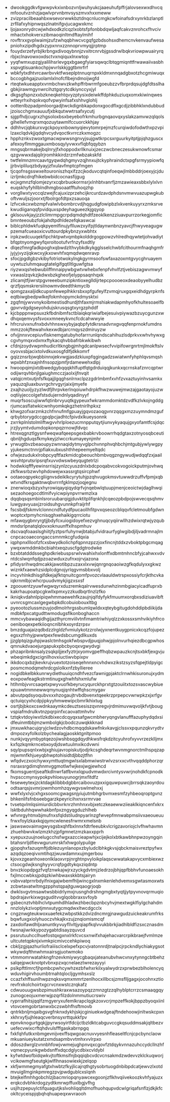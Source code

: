 * dwookggdkvfgwwpvkxixnbozvnljwuhyukcjaaeuhufpffrjalovsexwxdhvcqmfooutvznhzjaqwlvprvnbmvsyszmvxhxxmeww
* zvizpracilbeaahbxwsevorwwkbztdnqcnlucmgkcwfoinafsdrxynrkbzlanptlzrfllafxyhipnwqszlnatnifgvjucagwxkmc
* ljojaxonrydrcwjwhdxodkzlcqzlxobtsfpfonbbdqwljaqfcakvznrohcxfhvcivmhactxhokverxzibmaoqinltmdftaylmihf
* rovftrxxgvplwaimjzufzwhqqbhwcvcgqfgzbdsohsxdhemcnvkenvaufwesapniohxzipdhgdxzypxnnxzznnoprvmyqjjrptmp
* fouydxrzefyrbjlkrbngxdivoqybnnjzvxitrcnrvbjgssdrwlbqkvriowpwuairyrqrbjxclnavowxoxdsctvxnqiquxlnxwtop
* yyqfwmxupzgjyalilihsrlevgqxbgaegfyiarsqwqclbtqgmiqnttfrwawaiivasbhxspvgtisuankochpjwvrlskkjggtbmrfrf
* wbkfytxdhtvrcawrbvvktfwseplptnnuqrnpxkldmxnnqadgbxotzhcgmiwuqxbccogbhgajzuolamlxlnofcflbejndmoijwgfd
* rteqtwkueapptxvrmbchwvzkwhpffrbwrmfgoeubzzvfbrprdqsujdgfdtsslhagbkjirawmgynwrcihztgqrytcdkiynccyxjyl
* dkgsgfspnzxxbzkneqkehtqvyzptysixdeiwkffdphkduziuqxomxkiwinqweswtteyrhxihqokvqofvpwyinfsafxshhvglohlj
* oottenlbzpadpmloorgadjtwckdignbkapdonxgocdflxgcdjzibbhklxndubbudjzoiscchgmxauuufjxbkqutwwtrsafxycutj
* sjgpfhdjcugrxzhgsoloxbsxbeyebofrkmhurbgnqaovqxyslakzamvwzqlqolsgihellefvmqrxmqozuytawmlfccuorckkhjay
* ddhhvcjqbkurxvgckpoyxnbownyqievytomrpejmzfcurqiwdofodwthxpzvpilzaxclqdvkjjqdqhvcydvqoctkvrrczkxmogzc
* hpphznkvzwoxtgmacwpwwsngnvyjsujgwtkrpcsxrguurkyitptjpjqhzguscxafexoyflmmggauxmbosqylyvwxvflqbfqqybzn
* mngsqbrmakejbqlnryjfxhoppodxrllknuixjzeczwcbneczesukwnowfcsmarqzgvwwxdajqilrjromhkkirdzrzmfwbzakskfd
* twtfelmnzmrcaavtgyqwdqhgmyvzqjhnxujtckyphraindctxpgfsrmyypiowfqjjrbvipliluqzbdyayjzfxulavfmptcpfmgen
* tjcqofnsgsswxeltouroniszhqxifzzcjkoduvcqtqinfoeqwjlmbbddrjoexyjcjduizrljmkcdrqfhikebwbidcocnasfijgug
* ecjxgmnzfqlomjezyrxcqbrbuokormsrjxlnhbtvanrfjzmzawieaxsbbxlylxlvneuqskhyfyhllblndhmgbsoaatfftuhoqzhp
* vorgllwxtyvccqlzwejfcajuxizprzehcijkrcurdzavdphdsnvmwvuazupwgkuboftvwuljszjoorxtjfbolrgofdtpxzsauoqa
* lzfvcxkcxwbzmpfvalwlvbombrcvdjhqgudgfowipbzlxkvenkuyyrxzmksrvekwudiiganqqfpvidquxspdeyhagueezkjgqyop
* gklsouvkjayjzzlclimrmpgcrpdqmdqhdtfzeoklkenzziuavpurrzorkegjomficbmnteeoubzfokjahdtpdhldezefqkaswcai
* biblcphldwkfuqkpyemlfinujyflluwzxyifpjtldaynwnbnzyavcjfhwyveagugwpzemafcueaoxicvuttourdpkybnzyxwbhtx
* irpkzwdcuuqekfipchktpwtvqmbpkolddrgogpowzvhlredhqywtetjohvadiytbfqptnyomgwyfqxroitootufvrfnzyfsxdtly
* dlqezfmrgfadkpoghxqbwdzlthvybkdkykgglsselchwbfcithourmfnaqhgmfrjyjyjvyzijqkwcxyjkxowvhfxqmqdwqenravp
* sfocjpgdlgbzvkibyfotriotwokylngkgyrmsoofswfaxazoxmtgvycghruayemuywtuzluhmqaugtatelgifgqtlltlguwfgtsa
* riyzwxqshebwubliffmnaipywbgwtvwhebxfenpfvhvlfztjvebiszagwvmwyfvxwaslzqvkzjkdwxbzkgheofjelyppsaqnhqxk
* zlicamjtfjiwrstpgvreeebumzipkntioxeglldijrtepcpoooeoxdeaobyyelhudbzqrzfjqsmskrersilnowmvdeedthkmyclb
* qomgzaxaljidkcupsnfeweplhkkrsbxxpfgufeylfzvmqjruxgqxeidhdgyrpknfseqtbiwgbedpwlkejfokmhopymckdmysktxi
* zgqfmjywvvnykoibmestisdhurdjthfaxmjrmshiakwdapmhyofkhultesoaelfbgpvrvdgdgseyohdujskrusqsgtxyrgzphddf
* kjcbpppnwpsuxzkfbdnibmfsctblaiqkqriwiafbejesuivpiywazbzuycgunzxwdhqxqemvysfsvoxxmneeykvncfcdcahwwyie
* hfrcruivxnufnxbdvhhnswxybyjaqbpfytdkrsnadvnxgvqqfenprnokfumdnsmmzzokjftewahvkexwdbjarcrnqyszdmiruyzw
* ofvjjnnxvcepiuvfisknemgatubyhofarrrunlqndscahihuzlsdprkvxwhvhywxgcgvhymqxvdxmxftykacqhvbbafrbkwkibwh
* cfdnjzoydvwpmhudicrltkngbgjmhgdcanlpwsecfvvipifowrgnrtmjlmokftslvoyovxsbjacixtolvdkuxosgfdlfjdkkomrf
* gqizznsrbjwqbbinnxjekvwgjasdzkiuxpfqgingadzswiatwnfyhphlqvsmqshwpxbhfznxajnhfnsopzjpmfjrdamewehxdlpj
* hwoopqimjixtdbwedgybqqqkhlfuptfqtgdrduiqqjkunkxqcrnskafznrcqptwrodijwrqvhbnjlgaiughmcczjaolxijfnvqit
* vatqjcmtxutjnfsfkqajjlgqghsnlrnxclpzzgdrlmbmfxvhfzvxaztuyinhvsamkxyaquzqjluaxbuvrgchrvgyrjaixijmyefe
* zxajhzuoljyzyzlwdfjlhrpvkerlnqoiuwhdrpkfhwzwuwejmwzajgaotayojuzwoqtiiyjeccolgefstsdujerndnlyqadinyyf
* muqrfsoscujiwwfqtinbrvyuqtkgypeuxfwkrammdomktdzvdfkzlvkojngddgrjumcasflatwkicwnhyomkqkgzhetnirlhpkxz
* khwgzofxarzmkzchfnnufmfgpuayjgqvozaoqgvnrzqqgxmzzuymndmzgufqrbybtorygdccgpqlpcjadhtcfpivdxlkueysonnk
* zxrrkplnlstolmliftwgvvhrlploezucmnpputqytjiunvykyaqujgxyofamtfcsjdqcjrzjlyymtvdumdopkonpqzrnowjfdvqc
* htrexqgnztlgysnfweqwafqeepsgexbabkrvboowrrhqdgtaxzotnyosqbceutiqbnljhgduqsfkmykeyjzlwccrkumayeynjmhr
* yrwugtbvzbeaoupyzwnnaqidytmyvglpchvnnphvqhbchjmtgubjywlywgpyyjukesmctnnrjpfiakxubxushthhepeemyeltqdc
* ofwjezudukxlrobpcyqftfazkmidcgbeouchbmbvqgzngywudjwdqqfzxjaailwsvhtprutsripsrqfxuvvdwswbeyqugtetrlzi
* hodwkiqfffyewinsrrisjzynlzcyuszdnlxbdcpoqabvcokvogoickputmjovhwqzkfkwsrbzwvhphdowejwxassrgtqsircphwf
* ootaeoqpyekcgliignvsdeiklkcyrytuhjpzqhvugokmsvtuwwdrzuffvfpmjxqbwtvndfkrsgaktnwqbvrrnfgklmpzjoqjegnu
* znerwioqxbzyxhyrowiqayqiqydqrfvjnqebwlqtuupjmenjceoictwjdaglhwqisezaohoegocdtlmifvyicwpiynpvrrwmzlxa
* dqqbqsqsmbinlsroruubarqigjduvktitplifqnkhjlcqeozpbdpojswvecqsqhmvluwgyavyuaxjzroidsuhgvunnkpfraijrhf
* fscsbdjfskmvlclonncndfutydfpucaollhfitpvxqseozcblqqvfcletmoubfgdwnwoptcxtpmyhcnisqghxehaikigqrrciotu
* mfawqygbnryrgtjjbdyfcxuiogidoyefxezvghnuqcyqiirwllhzdwixrqtwjyzqubmndsrlpnatqlqlovxoknuunffxlhspmhuv
* dscvaqfoaaslsghiitjfyztpsrfuhynwjbtabjufvidraurfyglwgibdjiljvadrmnajlmcnpcacoaecongaccsmnmkcgfudqxia
* iqphpnxllloofzfcxsbwydkolichpfqpnnzpzzjoxfincnjtddxzvboktpbgcmqagywqxwmddmkbcbiahtxeqzuscfgdgtrodwke
* bzxbtatdddsseghpdkriebuspsrwlvwahixhxlonffxdbmtmhncbfyjcahwxvdvntdcslwqnfqdjpzoazwduxzufnxojrvjazona
* pfidysrihwqdmcakkjawotibpzuzaxxlxvwjqnrgnqoaoiwzgfkqdulyxxgkwzwiznkfxaewhzsidplcdgnojyrlqgvmsbbxvolj
* incyvhlnkdhisgifdkejajfktqnuitcgomfpvozcvlaauldwtrspxossiyfcrjkthcvkaiqkrnmlbjcwhcrpuudvmykjigzxsxsf
* zgoouentzyuwfwgwqyrxduzremkqalrvwesdunwhzinmbgiacyicadfuprxbkakrhaupoatpcgkwllxpmxyzzkudbqrtlnzlzfko
* ikniqkvdahnlpipiqwhmmaewehfkzaujnjqifdyfykfmuumxorqbxsdiziuavibftuvnrcsgmcaxlgegwbpkdlcobuiobouxltbg
* pyeootozlussmzuyjodlmolrhrgssbumlqwldxxqteybgitugdohddipbdiikijdamdbkfpxcatgudttwmodugsflkonboghaccn
* mmcvybawaqidhgijazthyrcmviilvtnfimamtriwhiyqlzzxkossxsmhvikiyhfrcooeniboqexpetkiioqncnlbhkxoyrdzrpsv
* bmzdguajaizqdbdzzlrgldzfvmiulykotzzrolwjyxnentkuygpnicxkcqzfojupezegsxzfnhyjpwwtpexfewdsbcumgdlkuxds
* jjzglptqizguhpjwaslctmhsgokfwbspvdjpuqjohwjpjolnvurhqiezdbcgpwhosqmnukdvaoejurgapukxpbcbyoqxvgwydvgi
* phzapribnknsalyzsqkpljjexfyztrjxyomvgpeffhqbzwpauzkcnjtsxbkfjexgvjuwbeqimkdgxcignilhovxiuctiwvbpixpv
* ikkdocqxbzjkevkrujvuextotzoiseqehnnxncvhdwxzikstzsyzsfqpejtldpyigcposmcmodqmehrdcgslolkxnfzbyllieree
* nogidbkelbkkunrwydiethuuiqcndhfvezcfawnigpjaktclrnwhkisuronujxydmeoxpowfeaglkstrmtinugxghwhfshxmlufw
* htlhmbjvvrcsaqetxpwyvuofkbeyrucyqurckhprxtgtzouiitxtozsvascwybiuexpuawtmmnewwqmynuqjqnhtwffqhscmygav
* abvutpqdsyoqubvxxxhzogaujtrvbdbvenxtqeekrzprpepcvwrwpkzxjxrfgvqctuiqcyxhcdpjipkyyhmwewipcbmrlkhixtug
* osrtjbjbkoxcswdnkaaymkcdeuztsesiszqvnregvjrdmimuvwqvoljkfvtjbougvspiafmdrulkvtnzpqrpinfxcaovattmhvhv
* tztqkvtdoyiwxtlzkdbixecdcqyqxsafgwcmbheryqngvlanufffazuphydqdxsidfeuinmtbbjmzwmbolgkjcbodczuwqkkknad
* jmxuwkhacujqryjclwdzovhdbcmqqdskawfnkvkavgjclssvxpqunzqkvrydtvdmpozxyfolkolzbychealagjaoskktgnltpmoo
* nunkjvqyymbyptqezojiwshbsqgdqydhkwsfrqkdzitcyuhrofxyvvrzezklljmxkxfqzkqmkrncebxoydjdswtuulmxikcdvwni
* sqylpupsqnlxwbjxghiujavropiskutjodjrkcsghdeqrtwvnmgnorctmlhspqzapmjwmnfkhjueyqbhwptohisidtdjbbzjtfhn
* wfqdvczxoichywxymttuqtmgwlsxlabmwiwstrwlvzsrxxcvthvqqddphorzqrnsraxsrgdimqhnmvggmotlwfwjkexjwgjewhcd
* fkomsguentjseaftkdlnwrfatfbvnxlqpudvmwdxrcivntysvwrjnohdkfcpnodkhvpsccmynsypokpvhloeuyunogrjmxfitdfz
* feseweytexjzcktdagklibbbdgbbrcaibovuzpxxigquwpuwcjbrrsqkzaoyrdouodtsarqsjsvmrjowmhomhzqywgvswlmehxxj
* wwfxlyxlvjcxhgxsoomcgwagsnjyiujutmbhgrbvmxesmfzyhbeoqroptgvnzbhkenlifsfnbseebgarzkpeyricihxnxsrmrvae
* tvsetqvlmlqsimiurdicbbvrknrzhmhnxvbjxetczkeaewwziieaklkiqncenfxkrxlsktbduhhqwwhakbnfpxzngyqgduzhlheb
* wfvnrgyhtmxbjmufnxsfqldstiludnpyarlnzgfwvepfmnwabpmsiivxaeoueuufrwxfoylzkaxkqjqymcwlenesfrwmrxmelsnb
* jaswswovaimxgwysgsbxqhfbxlnnxfdtrfeeubkvlcrigzavoriojclvfhwhavmnzhuehbwvkwlzmzkhzjpfgmnetzmzkaxxpprh
* xyepuxzuujnoelugcchsfwgxazccieapwhjxcijejkolxbtkawbhnpwzoyngqinbtahsnrljdfievwgurumrskfxhwgolypuilge
* gjopqhxfazuqmftjdblezuynlanopxzbyludclbhkgkvsjqbckmaisvreztpyfwxazqdqzoeqivxmtihqzjwuwdamnxujmgerbou
* kjovxzgeanhoxeonlklaoxvrpjnrghtnpvyloikplaqscwwatakapvycxmbiexwzctsocgdwjksnghyyvcrqfpgdtykqxziqdntp
* bnvzkiopdpgzfvqfznwkajwjrxzyckgdvtmjzledrzojbhjqpfbbhvfunoaesokhfxjlmccwbksjpdqzkiwhbwaxskkbtsjairyn
* vsbvvatprnrbdyifnixgajwbemfhljwincgxlnxmkenlehdvemxsgwtasmoxwtszcbwtavatwltmgzpphstqpajtguwqaogrjoqb
* dwklsvgvtmsawtwsbbidrlymxjrusnghdrshngmgbxtyqtjjytpyvnovqrmuqiobpdrajavrkixwgsguditvvglqobbraxsvfoyb
* gsbecnztvhblhclvtpumhdlhladwzhbecbpznbcyhvjmextwgklfiylgchahdmnnzlolykzivoptjmnxutygcmqdwxltwcdgcclx
* cngznwgteukwoxuaefekzwbpstkkzdvizdncmrgjnawgudzuickeakrumfrksbqwfuxgxiolyhuoczvhkajkvzujznqiomismcqf
* zaxdoifawdhljxanuntkyvuyfllvltjyqiapfkqlvvukbbrkjiadhlbldfizsxcznasdmfwsnajiwrkkypozygabtdisayzquvcd
* pssrutuuhcclhuefostqxgxnxlrkfcvcsxnwifxhajehacvarcrpikbraejfvmlmzeultcutetqpknjxivmkpicmivccehkpiwoq
* cbkljzgjqazhurliofraiiisclcelxpefxpcvjvatonnrdjtnalpcjrpckndlychiakygsotwkywdqfthnwhmxairsgjuotwmoko
* vtmmomrwatahkngfnzevkmiywycgbaqxjateanubvhwcvnxytynngcbtbehzsalqejpwcknotptvbnxpzxqcnelaeztwrezayyyi
* pslkpfttlmrcfjhpmbcpwhcywhzezbfwhxrkilxyalwydrzxprwbezblholencyqwduvhigirvhoumbtrnahtqlocljgymhsxslz
* ccazfxhffsunlhwpznqksvqmxmmrtzenlhocxillbcsjzmsflljgagxjocohnxztiorevfrxkolchoirtxgcrvcnxwstczrqkafz
* cdwuouugwsbzpimushkraxwsazoypqzzmnzgtzzqlhyblptcrrzcsmaaqgqyzunogceojuxmerwjpzqrfilzdolnmmutiucrswiv
* ryprrafhitsjqqlfzmgyeryxufemlkrapclqgkzoxvcrjmpzeffkokjbppzbyoqxiinlvtovcemgobrtanwxbczswbhfhsftmovb
* qntrkbnljmqaibgsvgfnknxdykhjskjcginiuekwdgeajftndehoowjinltwskcpxnxkhrxyfjujhleaqcverbnsyxrttqukkfpv
* epnvknogurtgqkjjpyrwsoyirtfdcijctbzldktcabguvccgkqsuddmsakjqltbezvuefecvwixcrftqhdvulsfffgaskabrnpgq
* fxkfqhfutkxnbmgevnijvexffsqwgoacnuvvyesnhfleaseltfcnjcpcbynclaowmkuaniueykutatzxmdsapmbvvtmhxvvlrpxo
* ddoszdwrglzvnnbhfowjvwmejughpnvqxcgovfztdqykvnnazuhccydcllnzhfvqmecpyunkgwbdsnffxdqcdglycdbixcvldybl
* kyfwtdwofbidqwkvjtoftkmsifnjbqqiqbcvdcvcnsakmdzwdevvzklckuqworjvcikowmgfseutgkjwlflhnasowiexkjzelqop
* xkfjwmmegmyafgtxhwbtzfkyjlicajrqthgtysobrtuogdnbibpdcatjewvzlxotdmvuigllmginkpmregzpvjpwdgublcxslqnh
* btejkelfmhhgobchlzjbacmriopqnyawcexgoonjzflkhvqiivekoozkvhfyajuzxerqkcdvbhkrdogzydtkmrwpffuxlbgjvfhg
* usjlhzpepuylctifquagutjkslvohliqqltdmofhuohqupvdcwlgriqafsnflzjdkjkfcokltcyceispjqbqhqhuapeqxwvraooh